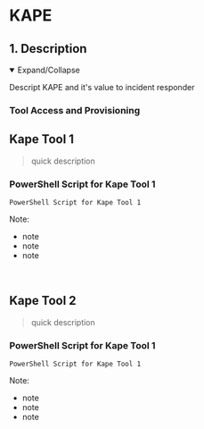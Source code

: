 # KAPE

## 1. Description

<details open>
<summary>Expand/Collapse</summary>

Descript KAPE and it's value to incident responder

### Tool Access and Provisioning

## Kape Tool 1
<blockquote>quick description</blockquote>

### PowerShell Script for Kape Tool 1

```Logscale
PowerShell Script for Kape Tool 1
```

Note:
- note
- note
- note
  
<br/>


## Kape Tool 2
<blockquote>quick description</blockquote>

### PowerShell Script for Kape Tool 1

```Logscale
PowerShell Script for Kape Tool 1
```

Note:
- note
- note
- note
